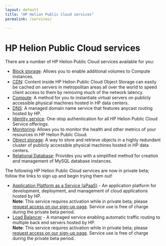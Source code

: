 ```yaml
---
layout: default
title: "HP Helion Public Cloud services"
permalink: /services/

---
```

# HP Helion Public Cloud services

There are a number of HP Helion Public Cloud services available for you: 

* [Block storage](/block-storage/): Allows you to enable additional volumes to Compute instances.
* [CDN](/cdn/): Content inside HP Helion Public Cloud Object Storage can easily be cached on servers in metropolitan areas all over the world to speed client access to them by removing much of the network latency.
* [Compute](/compute/): A method for you to instantiate virtual servers on publicly accessible physical machines hosted in HP data centers.
* [DNS](/dns/): A managed domain name service that features anycast routing hosted by HP.
* [Identity service](/identity/): One-stop authentication for all HP Helion Public Cloud Service offerings.
* [Monitoring](/maas/): Allows you to monitor  the health and other metrics of your resources in HP Helion Public Cloud.
* [Object storage](/object-storage/): A way to store and retrieve objects in a highly redundant cluster of publicly accessible physical machines hosted in HP data centers. 
* [Relational Database](/dbaas/): Provides you with a simplified method for creation and management of MySQL database instances.

The following HP Helion Public Cloud services are now in private beta; follow the links to sign up and begin trying them out!

* [Application Platform as a Service (aPaaS)](/apaas/) - An application platform for development, deployment, and management of cloud applications hosted by HP.<br>
  **Note**: This service requires activation while in private beta; please [request access on our sign-up page](https://apaas.hpcloud.com/shared/free-private-beta/signup).  Service use is free of charge during the private beta period.
* [Load Balancer](/lbaas/) -  A managed service enabling automatic traffic routing to multiple back end servers hosted by HP.<br>
  **Note**: This service requires activation while in private beta; please [request access on our sign-up page](https://horizon.hpcloud.com/landing/pbr/hpext:lbaas).  Service use is free of charge during the private beta period.

